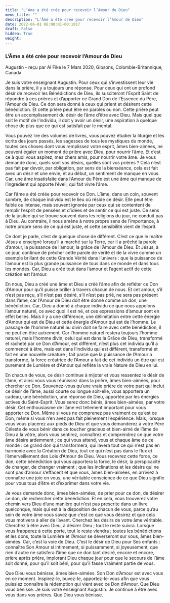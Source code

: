 ```yaml
---
title: "L’Âme a été crée pour recevoir l’Amour de Dieu"
menu_title: ""
description: "L’Âme a été crée pour recevoir l’Amour de Dieu"
date: 2022-06-01 06:00:01+00:1017
draft: False
hidden: True
weight:
---
```

### L’Âme a été crée pour recevoir l’Amour de Dieu

Augustin - reçu par Al Fike le 7 Mars 2020, Gibsons, Colombie-Britannique, Canada

Je suis votre enseignant Augustin. Pour ceux qui s’investissent leur vie dans la prière, il y a toujours une réponse. Pour ceux qui ont un profond désir de recevoir les Bénédictions de Dieu, ils susciteront l’Esprit Saint de répondre à ces prières et d’apporter ce Grand Don de l’Essence du Père, l’Amour de Dieu. Ce don sera donné à ceux qui prient et désirent cette bénédiction. Et cette prière peut être en paroles ou non. Cette prière peut être un accomplissement du désir de l’âme d’être avec Dieu. Mais quel que soit le motif de l’individu, il doit y avoir un désir, une aspiration à quelque chose de plus que ce qui est satisfait par le mental.

Vous pouvez lire des volumes de livres, vous pouvez étudier la liturgie et les écrits des jours passés, les sagesses de tous les mystiques du monde, toutes ces choses dont vous remplissez votre esprit, âmes bien-aimées, ne peuvent égaler un moment de prière avec Dieu, pour nourrir l’âme. Et c’est ce à quoi vous aspirez, mes chers amis, pour nourrir votre âme. Je vous demande donc, quels sont vos désirs, quelles sont vos prières ? Cela n’est pas fait par devoir, par obligation, par sens de la bienséance, cela est fait avec un désir et une envie, et au début, un sentiment de manque en vous. Car, une âme insatisfaite dans l’Amour du Père est une âme qui manque de l’ingrédient qui apporte l’éveil, qui fait vivre l’âme.

Car l’âme a été créée pour recevoir ce Don. L’âme, dans un coin, souvent sombre, de chaque individu est le lieu où réside ce désir. Elle peut être faible ou intense, mais souvent ignorée par ceux qui se contentent de remplir l’esprit de pensées et d’idées et de sentir ce qui est juste. Ce sens de la justice qui se trouve souvent dans les religions du jour, ne conduit pas à Dieu. Au contraire, il nous amène à notre propre sens de l’importance, à notre propre sens de ce qui est juste, et cette sensibilité vient de l’esprit.

Ce dont je parle, c’est de quelque chose de différent. C’est ce que le maître Jésus a enseigné lorsqu’il a marché sur la Terre, car il a prêché la parole d’amour, la puissance de l’amour, la grâce de l’Amour de Dieu. Et Jésus, à ce jour, continue de prêcher cette parole de vérité et de la vivre comme un exemple brillant de cette Grande Vérité dans l’univers : que la puissance de l’amour est la plus grande puissance de tous dans ce monde et dans tous les mondes. Car, Dieu a créé tout dans l’amour et l’agent actif de cette création est l’amour.

En nous, Dieu a créé une âme et Dieu a créé l’âme afin de refléter ce Don d’Amour pour qu’il puisse briller à travers chacun de nous. Et cet amour, s’il n’est pas reçu, s’il n’est pas désiré, s’il n’est pas prié, ne sera pas présent dans l’âme, car l’Amour de Dieu doit être donné comme un don, une bénédiction. Car, Dieu a donné à chaque individu ce que nous appelons l’amour naturel, ce avec quoi il est né, et ces expressions d’amour sont en effet belles. Mais il y a une différence, une délimitation entre cette énergie d’Amour qui est de Dieu et cette énergie d’Amour qui est de l’homme. Le passage de l’homme naturel au divin doit se faire avec cette bénédiction, il ne peut en être autrement. Car l’homme naturel restera toujours l’homme naturel, mais l’homme divin, celui qui est dans la Grâce de Dieu, transformé et racheté par ce Don d’Amour, est différent, n’est plus cet individu qu’il a commencé à être, mais est dans l’individu qui est différent, transformé et fait en une nouvelle créature ; fait parce que la puissance de l’Amour a transformé, la force créatrice de l’Amour a fait de cet individu un être qui est purement de Lumière et d’Amour qui reflète la vraie Nature de Dieu en lui.

En chacun de vous, ce désir continue à mijoter et vous ressentez le désir de l’âme, et ainsi vous vous réunissez dans la prière, âmes bien-aimées, pour chercher ce Don. Souvenez-vous qu’une vraie prière de votre part qui inclut ce désir de l’âme, aussi courte ou longue soit-elle, vous apportera un cadeau, une bénédiction, une réponse de Dieu, apportée par les énergies actives du Saint-Esprit. Vous serez donc bénis, âmes bien-aimées, par votre désir. Cet enthousiasme de l’âme est tellement important pour vous apporter ce Don. Même si vous ne comprenez pas vraiment ce qu’est ce Don, même si vous n’en avez pas fait pleinement l’expérience. Mais, lorsque vous vous placerez aux pieds de Dieu et que vous demanderez à votre Père Céleste de vous bénir dans ce toucher gracieux et bien-aimé de l’âme de Dieu à la vôtre, alors vous sentirez, connaîtrez et comprendrez ce que votre âme désire ardemment ; ce qui vous attend, vous et chaque âme de ce monde : ce grand don qui transformera, qui lavera tout ce qui n’est pas en harmonie avec la Création de Dieu, tout ce qui n’est pas dans le flux et l’émerveillement des Lois d’Amour de Dieu. Vous recevrez cette force, ce don, cette bénédiction qui vous apportera la force, le désir, la perspicacité de changer, de changer vraiment ; que les inclinations et les désirs qui ne sont pas d’amour s’effacent et que vous, âmes bien-aimées, en arriviez à connaître une joie en vous, une véritable conscience de ce que Dieu signifie pour vous tous d’être et d’exprimer dans votre vie.

Je vous demande donc, âmes bien-aimées, de prier pour ce don, de désirer ce don, de rechercher cette bénédiction. Et en cela, vous trouverez votre chemin vers Dieu d’une manière qui n’est pas prescrite dans un livre quelconque, mais qui est à la disposition de chacun de vous, parce qu’au sein de votre âme vous savez que c’est ce que vous désirez et que cela vous motivera à aller de l’avant. Cherchez les désirs de votre âme véritable. Cherchez à être avec Dieu, à désirer Dieu ; tout le reste suivra. Lorsque vous frapperez à cette porte, tout le reste viendra ; toutes les bénédictions et les dons, toute la Lumière et l’Amour se déverseront sur vous, âmes bien-aimées. Car, c’est la voie de Dieu. C’est le désir de Dieu pour Ses enfants : connaître Son Amour si intimement, si puissamment, si joyeusement, que rien d’autre ne satisfera l’âme que ce don tant désiré, encore et encore, prière après prière, implorant Dieu chaque jour pour que le secours de l’âme soit donné, pour qu’il soit béni, pour qu’il fasse vraiment partie de vous.

Que Dieu vous bénisse, âmes bien-aimées. Son Don d’Amour est avec vous en ce moment. Inspirez-le, buvez-le, apportez-le-vous afin que vous puissiez connaître la rédemption qui vient avec ce Don d’Amour. Que Dieu vous bénisse. Je suis votre enseignant Augustin. Je continue à être avec vous dans vos prières. Que Dieu vous bénisse.





